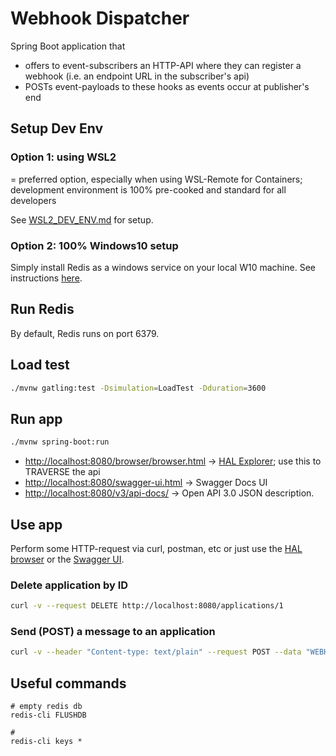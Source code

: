 # Webhook Dispatcher

Spring Boot application that 
- offers to event-subscribers an HTTP-API where they can register a webhook (i.e. an endpoint URL in the subscriber's api)
- POSTs event-payloads to these hooks as events occur at publisher's end

## Setup Dev Env

### Option 1: using WSL2

= preferred option, especially when using WSL-Remote for Containers; development environment is 100% pre-cooked and standard for all developers

See [WSL2_DEV_ENV.md](./WSL2_DEV_ENV.md) for setup.

### Option 2: 100% Windows10 setup

Simply install Redis as a windows service on your local W10 machine. See instructions [here](https://medium.com/@binary10111010/redis-cli-installation-on-windows-684fb6b6ac6b).

## Run Redis

By default, Redis runs on port 6379.

## Load test

```bash
./mvnw gatling:test -Dsimulation=LoadTest -Dduration=3600
```
## Run app

```bash
./mvnw spring-boot:run
```

* [http://localhost:8080/browser/browser.html](http://localhost:8080/browser/browser.html) -> [HAL Explorer](https://github.com/toedter/hal-explorer); use this to TRAVERSE the api
* [http://localhost:8080/swagger-ui.html](http://localhost:8080/swagger-ui.html) -> Swagger Docs UI
* [http://localhost:8080/v3/api-docs/](http://localhost:8080/v3/api-docs/) -> Open API 3.0 JSON description.

## Use app

Perform some HTTP-request via curl, postman, etc or just use the [HAL browser]() or the [Swagger UI](). 

### Delete application by ID

```bash
curl -v --request DELETE http://localhost:8080/applications/1
```

### Send (POST) a message to an application

```bash
curl -v --header "Content-type: text/plain" --request POST --data "WEBHOOK TEST" http://localhost:8080/applications/1/message
```

## Useful commands

```
# empty redis db
redis-cli FLUSHDB

# 
redis-cli keys *
```


